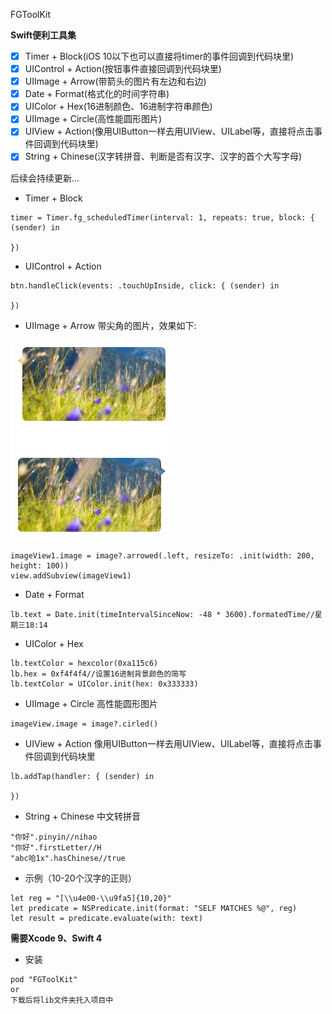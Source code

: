 FGToolKit

**Swift便利工具集**

- [x] Timer + Block(iOS 10以下也可以直接将timer的事件回调到代码块里)
- [x] UIControl + Action(按钮事件直接回调到代码块里)
- [x] UIImage + Arrow(带箭头的图片有左边和右边)
- [x] Date + Format(格式化的时间字符串)
- [x] UIColor + Hex(16进制颜色、16进制字符串颜色)
- [x] UIImage + Circle(高性能圆形图片)
- [x] UIView + Action(像用UIButton一样去用UIView、UILabel等，直接将点击事件回调到代码块里)
- [x] String + Chinese(汉字转拼音、判断是否有汉字、汉字的首个大写字母)

后续会持续更新...

- Timer + Block
```
timer = Timer.fg_scheduledTimer(interval: 1, repeats: true, block: { (sender) in

})
```
- UIControl + Action
```
btn.handleClick(events: .touchUpInside, click: { (sender) in

})
```
- UIImage + Arrow 带尖角的图片，效果如下:

![](/imgs/arrow.png)
```
imageView1.image = image?.arrowed(.left, resizeTo: .init(width: 200, height: 100))
view.addSubview(imageView1)
```
- Date + Format
```
lb.text = Date.init(timeIntervalSinceNow: -48 * 3600).formatedTime//星期三18:14
```
- UIColor + Hex
```
lb.textColor = hexcolor(0xa115c6)
lb.hex = 0xf4f4f4//设置16进制背景颜色的简写
lb.textColor = UIColor.init(hex: 0x333333)
```
- UIImage + Circle 高性能圆形图片
```
imageView.image = image?.cirled()
```
- UIView + Action 像用UIButton一样去用UIView、UILabel等，直接将点击事件回调到代码块里
```
lb.addTap(handler: { (sender) in

})
```
- String + Chinese 中文转拼音
```
"你好".pinyin//nihao
"你好".firstLetter//H
"abc哈1x".hasChinese//true
```
- 示例（10-20个汉字的正则）
```
let reg = "[\\u4e00-\\u9fa5]{10,20}"
let predicate = NSPredicate.init(format: "SELF MATCHES %@", reg)
let result = predicate.evaluate(with: text)
```
**需要Xcode 9、Swift 4**

- 安装
```
pod "FGToolKit"
or
下载后将lib文件夹托入项目中
```
